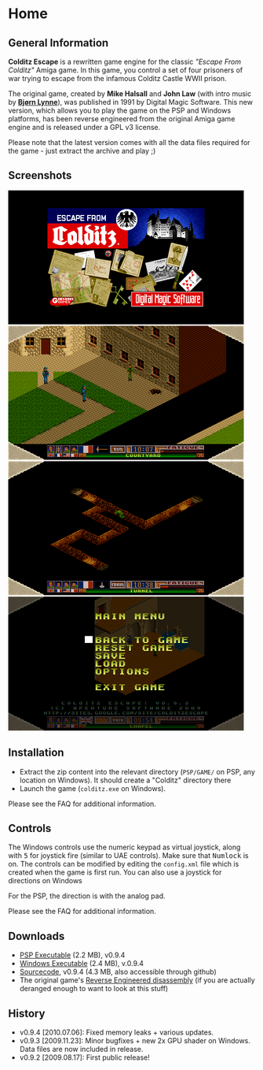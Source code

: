 Home
====

General Information
-------------------

__Colditz Escape__ is a rewritten game engine for the classic _"Escape From Colditz"_ Amiga game.
In this game, you control a set of four prisoners of war trying to escape from the infamous Colditz Castle WWII prison.

The original game, created by __Mike Halsall__ and __John Law__ (with intro music by [__Bjørn Lynne__](http://www.lynnemusic.com/)), was published in 1991 by Digital Magic Software.
This new version, which allows you to play the game on the PSP and Windows platforms, has been reverse engineered from the original Amiga game engine and is released under a GPL v3 license.

Please note that the latest version comes with all the data files required for the game - just extract the archive and play ;)

Screenshots
-----------

![Screenshot 1](pics/screenshot1.png) ![Screenshot 2](pics/screenshot2.png)
![Screenshot 3](pics/screenshot3.png) ![Screenshot 4](pics/screenshot4.png)

Installation
------------

 * Extract the zip content into the relevant directory (`PSP/GAME/` on PSP, any location on Windows). It should create a "Colditz" directory there
 * Launch the game (`colditz.exe` on Windows).

Please see the FAQ for additional information.

Controls
--------

The Windows controls use the numeric keypad as virtual joystick, along with <kbd>5</kbd> for joystick fire (similar to UAE controls). Make sure that <kbd>Numlock</kbd> is on.
The controls can be modified by editing the `config.xml` file which is created when the game is first run. You can also use a joystick for directions on Windows

For the PSP, the direction is with the analog pad.

Please see the FAQ for additional information.

Downloads
---------

* [PSP Executable](http://colditzescape.googlecode.com/files/Colditz%20Escape%21%200.9.4%20-%20PSP.zip) (2.2 MB),  v0.9.4
* [Windows Executable](http://colditzescape.googlecode.com/files/Colditz%20Escape%21%200.9.4%20-%20WIN.zip) (2.4 MB), v.0.9.4
* [Sourcecode](https://github.com/aperture-software/colditz-escape/archive/v0.9.4.tar.gz), v0.9.4 (4.3 MB, also accessible through github)
* The original game's [Reverse Engineered disassembly](https://sites.google.com/site/colditzescape/goodies/ReverseEngineeringAnalysis.7z?attredirects=0) (if you are actually deranged enough to want to look at this stuff)

History
-------

* v0.9.4 [2010.07.06]: Fixed memory leaks + various updates.
* v0.9.3 [2009.11.23]: Minor bugfixes + new 2x GPU shader on Windows. Data files are now included in release.
* v0.9.2 [2009.08.17]: First public release!
